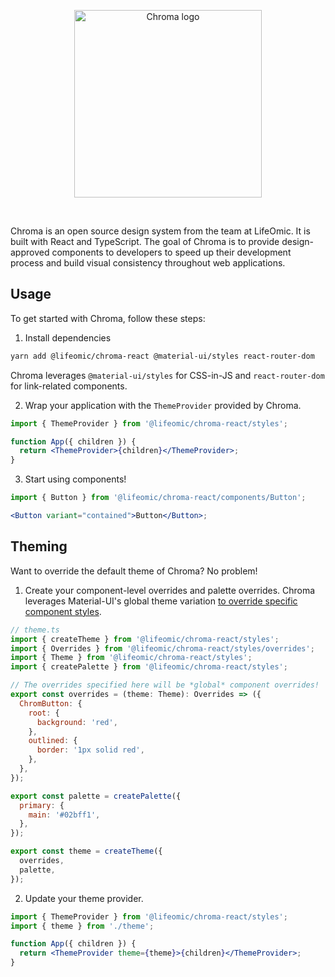 <p align="center">
  <a href="https://github.com/lifeomic/chroma-react">
    <img src="https://github.com/lifeomic/chroma-react/blob/master/.github/chroma@2x.png?raw=true" alt="Chroma logo" width="300" />
  </a>
</p>

<br>

Chroma is an open source design system from the team at LifeOmic. It is built with React and TypeScript. The goal of Chroma is to provide design-approved components to developers to speed up their development process and build visual consistency throughout web applications.

## Usage

To get started with Chroma, follow these steps:

1. Install dependencies

```bash
yarn add @lifeomic/chroma-react @material-ui/styles react-router-dom
```

Chroma leverages `@material-ui/styles` for CSS-in-JS and `react-router-dom` for link-related components.

2. Wrap your application with the `ThemeProvider` provided by Chroma.

```jsx
import { ThemeProvider } from '@lifeomic/chroma-react/styles';

function App({ children }) {
  return <ThemeProvider>{children}</ThemeProvider>;
}
```

3. Start using components!

```jsx
import { Button } from '@lifeomic/chroma-react/components/Button';

<Button variant="contained">Button</Button>;
```

## Theming

Want to override the default theme of Chroma? No problem!

1. Create your component-level overrides and palette overrides. Chroma leverages Material-UI's global theme variation [to override specific component styles](https://material-ui.com/customization/components/#5-global-theme-variation).

```js
// theme.ts
import { createTheme } from '@lifeomic/chroma-react/styles';
import { Overrides } from '@lifeomic/chroma-react/styles/overrides';
import { Theme } from '@lifeomic/chroma-react/styles';
import { createPalette } from '@lifeomic/chroma-react/styles';

// The overrides specified here will be *global* component overrides!
export const overrides = (theme: Theme): Overrides => ({
  ChromButton: {
    root: {
      background: 'red',
    },
    outlined: {
      border: '1px solid red',
    },
  },
});

export const palette = createPalette({
  primary: {
    main: '#02bff1',
  },
});

export const theme = createTheme({
  overrides,
  palette,
});
```

2. Update your theme provider.

```jsx
import { ThemeProvider } from '@lifeomic/chroma-react/styles';
import { theme } from './theme';

function App({ children }) {
  return <ThemeProvider theme={theme}>{children}</ThemeProvider>;
}
```
